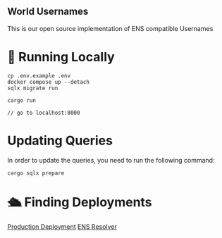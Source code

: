 ## World Usernames
This is our open source implementation of ENS compatible Usernames

# 🚀 Running Locally
```
cp .env.example .env
docker compose up --detach
sqlx migrate run

cargo run

// go to localhost:8000
```

# Updating Queries
In order to update the queries, you need to run the following command:
```
cargo sqlx prepare
```

# 🛳️ Finding Deployments
[Production Deployment](https://usernames.worldcoin.org/docs)
[ENS Resolver](https://etherscan.io/address/0xB4E36A6C3403137d8fdaf4e91b91D1aBC2caF3Dd)
